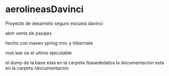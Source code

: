 # aerolineasDavinci

Proyecto de desarrollo seguro escuela davinci

abm venta de pasajes

hecho con maven spring mvc y hibernate

root.war es el ultimo ejecutable

el dump de la base esta en la carpeta /basededatos
la documentacion esta en la carpeta /documentacion

